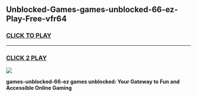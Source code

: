 
## Unblocked-Games-games-unblocked-66-ez-Play-Free-vfr64
<h3>
<a href="https://premium76.site?title=games-unblocked-66-ez&ref=22A">CLICK TO PLAY</a></h3>
<hr>

<h3>
<a href="https://premium76.site?title=games-unblocked-66-ez&ref=22A">CLICK 2 PLAY</a>
  
</h3>

<a href="https://premium76.site?title=games-unblocked-66-ez&ref=22A"><img src="https://clearcache.store/games.png"></a>


**games-unblocked-66-ez games unblocked: Your Gateway to Fun and Accessible Online Gaming**
